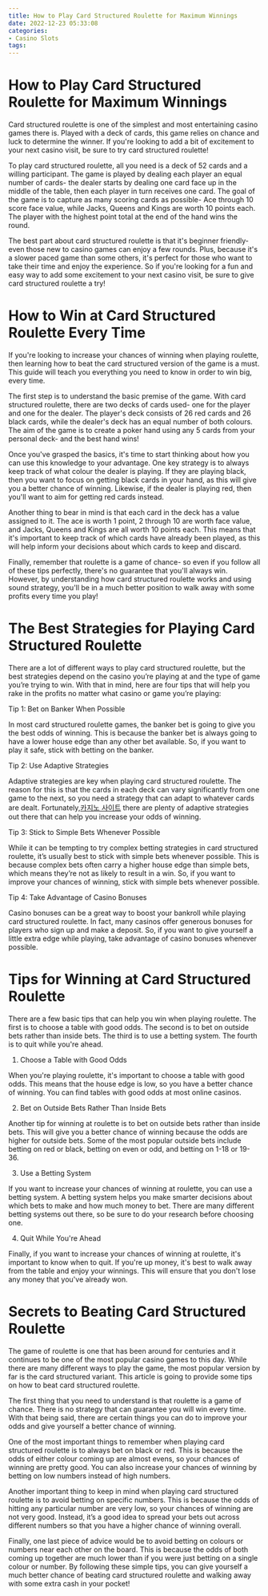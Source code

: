 ```yaml
---
title: How to Play Card Structured Roulette for Maximum Winnings
date: 2022-12-23 05:33:08
categories:
- Casino Slots
tags:
---
```



#  How to Play Card Structured Roulette for Maximum Winnings

Card structured roulette is one of the simplest and most entertaining casino games there is. Played with a deck of cards, this game relies on chance and luck to determine the winner. If you're looking to add a bit of excitement to your next casino visit, be sure to try card structured roulette!

To play card structured roulette, all you need is a deck of 52 cards and a willing participant. The game is played by dealing each player an equal number of cards- the dealer starts by dealing one card face up in the middle of the table, then each player in turn receives one card. The goal of the game is to capture as many scoring cards as possible- Ace through 10 score face value, while Jacks, Queens and Kings are worth 10 points each. The player with the highest point total at the end of the hand wins the round.

The best part about card structured roulette is that it's beginner friendly- even those new to casino games can enjoy a few rounds. Plus, because it's a slower paced game than some others, it's perfect for those who want to take their time and enjoy the experience. So if you're looking for a fun and easy way to add some excitement to your next casino visit, be sure to give card structured roulette a try!

#  How to Win at Card Structured Roulette Every Time

If you're looking to increase your chances of winning when playing roulette, then learning how to beat the card structured version of the game is a must. This guide will teach you everything you need to know in order to win big, every time.

The first step is to understand the basic premise of the game. With card structured roulette, there are two decks of cards used- one for the player and one for the dealer. The player's deck consists of 26 red cards and 26 black cards, while the dealer's deck has an equal number of both colours. The aim of the game is to create a poker hand using any 5 cards from your personal deck- and the best hand wins!

Once you've grasped the basics, it's time to start thinking about how you can use this knowledge to your advantage. One key strategy is to always keep track of what colour the dealer is playing. If they are playing black, then you want to focus on getting black cards in your hand, as this will give you a better chance of winning. Likewise, if the dealer is playing red, then you'll want to aim for getting red cards instead.

Another thing to bear in mind is that each card in the deck has a value assigned to it. The ace is worth 1 point, 2 through 10 are worth face value, and Jacks, Queens and Kings are all worth 10 points each. This means that it's important to keep track of which cards have already been played, as this will help inform your decisions about which cards to keep and discard.

Finally, remember that roulette is a game of chance- so even if you follow all of these tips perfectly, there's no guarantee that you'll always win. However, by understanding how card structured roulette works and using sound strategy, you'll be in a much better position to walk away with some profits every time you play!

#  The Best Strategies for Playing Card Structured Roulette

There are a lot of different ways to play card structured roulette, but the best strategies depend on the casino you’re playing at and the type of game you’re trying to win. With that in mind, here are four tips that will help you rake in the profits no matter what casino or game you’re playing:

Tip 1: Bet on Banker When Possible

In most card structured roulette games, the banker bet is going to give you the best odds of winning. This is because the banker bet is always going to have a lower house edge than any other bet available. So, if you want to play it safe, stick with betting on the banker.

Tip 2: Use Adaptive Strategies

Adaptive strategies are key when playing card structured roulette. The reason for this is that the cards in each deck can vary significantly from one game to the next, so you need a strategy that can adapt to whatever cards are dealt. Fortunately,[카지노 사이트](https://choegocasino.com/) there are plenty of adaptive strategies out there that can help you increase your odds of winning.

Tip 3: Stick to Simple Bets Whenever Possible

While it can be tempting to try complex betting strategies in card structured roulette, it’s usually best to stick with simple bets whenever possible. This is because complex bets often carry a higher house edge than simple bets, which means they’re not as likely to result in a win. So, if you want to improve your chances of winning, stick with simple bets whenever possible.

Tip 4: Take Advantage of Casino Bonuses

Casino bonuses can be a great way to boost your bankroll while playing card structured roulette. In fact, many casinos offer generous bonuses for players who sign up and make a deposit. So, if you want to give yourself a little extra edge while playing, take advantage of casino bonuses whenever possible.

#  Tips for Winning at Card Structured Roulette

There are a few basic tips that can help you win when playing roulette. The first is to choose a table with good odds. The second is to bet on outside bets rather than inside bets. The third is to use a betting system. The fourth is to quit while you're ahead.

1) Choose a Table with Good Odds

When you're playing roulette, it's important to choose a table with good odds. This means that the house edge is low, so you have a better chance of winning. You can find tables with good odds at most online casinos.

2) Bet on Outside Bets Rather Than Inside Bets

Another tip for winning at roulette is to bet on outside bets rather than inside bets. This will give you a better chance of winning because the odds are higher for outside bets. Some of the most popular outside bets include betting on red or black, betting on even or odd, and betting on 1-18 or 19-36.

3) Use a Betting System

If you want to increase your chances of winning at roulette, you can use a betting system. A betting system helps you make smarter decisions about which bets to make and how much money to bet. There are many different betting systems out there, so be sure to do your research before choosing one.

4) Quit While You're Ahead

Finally, if you want to increase your chances of winning at roulette, it's important to know when to quit. If you're up money, it's best to walk away from the table and enjoy your winnings. This will ensure that you don't lose any money that you've already won.

#  Secrets to Beating Card Structured Roulette

The game of roulette is one that has been around for centuries and it continues to be one of the most popular casino games to this day. While there are many different ways to play the game, the most popular version by far is the card structured variant. This article is going to provide some tips on how to beat card structured roulette.

The first thing that you need to understand is that roulette is a game of chance. There is no strategy that can guarantee you will win every time. With that being said, there are certain things you can do to improve your odds and give yourself a better chance of winning.

One of the most important things to remember when playing card structured roulette is to always bet on black or red. This is because the odds of either colour coming up are almost evens, so your chances of winning are pretty good. You can also increase your chances of winning by betting on low numbers instead of high numbers.

Another important thing to keep in mind when playing card structured roulette is to avoid betting on specific numbers. This is because the odds of hitting any particular number are very low, so your chances of winning are not very good. Instead, it’s a good idea to spread your bets out across different numbers so that you have a higher chance of winning overall.

Finally, one last piece of advice would be to avoid betting on colours or numbers near each other on the board. This is because the odds of both coming up together are much lower than if you were just betting on a single colour or number. By following these simple tips, you can give yourself a much better chance of beating card structured roulette and walking away with some extra cash in your pocket!